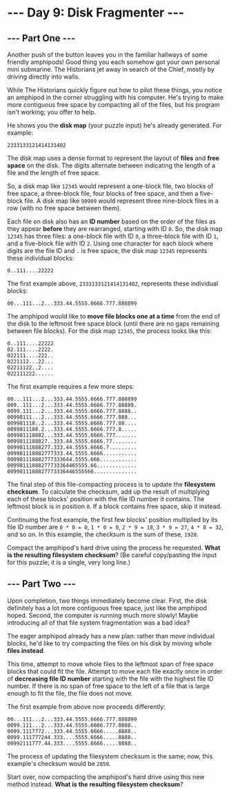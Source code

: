 # --- Day 9: Disk Fragmenter ---

## --- Part One ---

Another push of the button leaves you in the familiar hallways of some friendly amphipods! Good thing you each somehow
got your own personal mini submarine. The Historians jet away in search of the Chief, mostly by driving directly into
walls.

While The Historians quickly figure out how to pilot these things, you notice an amphipod in the corner struggling with
his computer. He's trying to make more contiguous free space by compacting all of the files, but his program isn't
working; you offer to help.

He shows you the **disk map** (your puzzle input) he's already generated. For example:

`2333133121414131402`

The disk map uses a dense format to represent the layout of **files** and **free space** on the disk. The digits
alternate between indicating the length of a file and the length of free space.

So, a disk map like `12345` would represent a one-block file, two blocks of free space, a three-block file, four blocks
of free space, and then a five-block file. A disk map like `90909` would represent three nine-block files in a row (with
no free space between them).

Each file on disk also has an **ID number** based on the order of the files as they appear **before** they are
rearranged, starting with ID `0`. So, the disk map `12345` has three files: a one-block file with ID `0`, a three-block
file with ID `1`, and a five-block file with ID `2`. Using one character for each block where digits are the file ID and
`.` is free space, the disk map `12345` represents these individual blocks:

`0..111....22222`

The first example above, `2333133121414131402`, represents these individual blocks:

`00...111...2...333.44.5555.6666.777.888899`

The amphipod would like to **move file blocks one at a time** from the end of the disk to the leftmost free space
block (until there are no gaps remaining between file blocks). For the disk map `12345`, the process looks like this:

```
0..111....22222
02.111....2222.
022111....222..
0221112...22...
02211122..2....
022111222......
```

The first example requires a few more steps:

```
00...111...2...333.44.5555.6666.777.888899
009..111...2...333.44.5555.6666.777.88889.
0099.111...2...333.44.5555.6666.777.8888..
00998111...2...333.44.5555.6666.777.888...
009981118..2...333.44.5555.6666.777.88....
0099811188.2...333.44.5555.6666.777.8.....
009981118882...333.44.5555.6666.777.......
0099811188827..333.44.5555.6666.77........
00998111888277.333.44.5555.6666.7.........
009981118882777333.44.5555.6666...........
009981118882777333644.5555.666............
00998111888277733364465555.66.............
0099811188827773336446555566..............
```

The final step of this file-compacting process is to update the **filesystem checksum**. To calculate the checksum, add
up the result of multiplying each of these blocks' position with the file ID number it contains. The leftmost block is
in
position `0`. If a block contains free space, skip it instead.

Continuing the first example, the first few blocks' position multiplied by its file ID number are `0 * 0 = 0`,
`1 * 0 = 0`, `2 * 9 = 18`, `3 * 9 = 27`, `4 * 8 = 32`, and so on. In this example, the checksum is the sum of these,
`1928`.

Compact the amphipod's hard drive using the process he requested. **What is the resulting filesystem checksum**? (Be
careful copy/pasting the input for this puzzle; it is a single, very long line.)

## --- Part Two ---

Upon completion, two things immediately become clear. First, the disk definitely has a lot more contiguous free space,
just like the amphipod hoped. Second, the computer is running much more slowly! Maybe introducing all of that file
system fragmentation was a bad idea?

The eager amphipod already has a new plan: rather than move individual blocks, he'd like to try compacting the files on
his disk by moving whole **files instead**.

This time, attempt to move whole files to the leftmost span of free space blocks that could fit the file. Attempt to
move each file exactly once in order of **decreasing file ID number** starting with the file with the highest file ID
number. If there is no span of free space to the left of a file that is large enough to fit the file, the file does not
move.

The first example from above now proceeds differently:

```
00...111...2...333.44.5555.6666.777.888899
0099.111...2...333.44.5555.6666.777.8888..
0099.1117772...333.44.5555.6666.....8888..
0099.111777244.333....5555.6666.....8888..
00992111777.44.333....5555.6666.....8888..
```

The process of updating the filesystem checksum is the same; now, this example's checksum would be `2858`.

Start over, now compacting the amphipod's hard drive using this new method instead. **What is the resulting filesystem
checksum**?